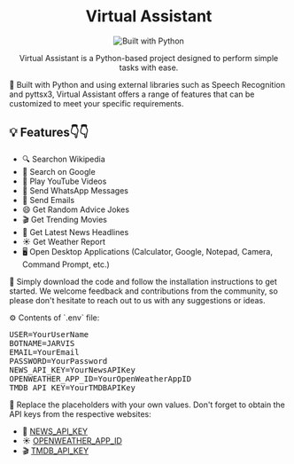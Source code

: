<h1 align="center">Virtual Assistant</h1>
<p align="center">
  <img src="https://img.shields.io/badge/Built%20with-Python-%234B8BBE?style=flat-square" alt="Built with Python" />
</p>

<p align="center">Virtual Assistant is a Python-based project designed to perform simple tasks with ease.</p>

<p align="left">🚀 Built with Python and using external libraries such as Speech Recognition and pyttsx3, Virtual Assistant offers a range of features that can be customized to meet your specific requirements.</p>

<h2 align="left">💡 Features👇👇</h2>

<ul align="left">
  <li>🔍 Searchon Wikipedia</li>
  <li>🔎 Search on Google</li>
  <li>🎥 Play YouTube Videos</li>
  <li>💬 Send WhatsApp Messages</li>
  <li>📧 Send Emails</li>
  <li>😄 Get Random Advice Jokes</li>
  <li>🎬 Get Trending Movies</li>
  <li>📰 Get Latest News Headlines</li>
  <li>☀️ Get Weather Report</li>
  <li>🖥️ Open Desktop Applications (Calculator, Google, Notepad, Camera, Command Prompt, etc.)</li>
</ul>




<p align="left">🔧 Simply download the code and follow the installation instructions to get started. We welcome feedback and contributions from the community, so please don't hesitate to reach out to us with any suggestions or ideas.</p>



<p align="left">⚙️ Contents of `.env` file:</p>

<pre align="left">
USER=YourUserName
BOTNAME=JARVIS
EMAIL=YourEmail
PASSWORD=YourPassword
NEWS_API_KEY=YourNewsAPIKey
OPENWEATHER_APP_ID=YourOpenWeatherAppID
TMDB_API_KEY=YourTMDBAPIKey
</pre>

<p align="left">🔑 Replace the placeholders with your own values. Don't forget to obtain the API keys from the respective websites:</p>

<ul align="left">
  <li>📰 <a href="https://newsapi.org/" target="_blank">NEWS_API_KEY</a></li>
  <li>☀️ <a href="https://openweathermap.org/" target="_blank">OPENWEATHER_APP_ID</a></li>
  <li>🎬 <a href="https://www.themoviedb.org/" target="_blank">TMDB_API_KEY</a></li>
</ul>
